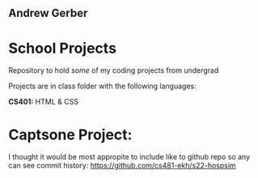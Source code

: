 ## Andrew Gerber

# School Projects

Repository to hold *some* of my coding projects from undergrad

Projects are in class folder with the following languages:

**CS401:** HTML & CSS


# Captsone Project:
I thought it would be most appropite to include like to github repo so any can see commit history:
https://github.com/cs481-ekh/s22-hospsim
